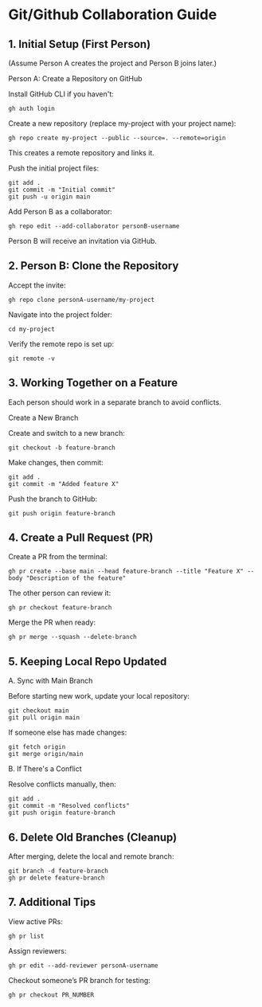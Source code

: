 # Git/Github Collaboration Guide

## 1. Initial Setup (First Person)

(Assume Person A creates the project and Person B joins later.)

Person A: Create a Repository on GitHub

Install GitHub CLI if you haven't:

    gh auth login

Create a new repository (replace my-project with your project name):

    gh repo create my-project --public --source=. --remote=origin

This creates a remote repository and links it.

Push the initial project files:

    git add .
    git commit -m "Initial commit"
    git push -u origin main

Add Person B as a collaborator:

    gh repo edit --add-collaborator personB-username

Person B will receive an invitation via GitHub.

## 2. Person B: Clone the Repository

Accept the invite:

    gh repo clone personA-username/my-project

Navigate into the project folder:

    cd my-project

Verify the remote repo is set up:

    git remote -v

## 3. Working Together on a Feature

Each person should work in a separate branch to avoid conflicts.

Create a New Branch

Create and switch to a new branch:

    git checkout -b feature-branch

Make changes, then commit:

    git add .
    git commit -m "Added feature X"

Push the branch to GitHub:

    git push origin feature-branch

## 4. Create a Pull Request (PR)

Create a PR from the terminal:

    gh pr create --base main --head feature-branch --title "Feature X" --body "Description of the feature"

The other person can review it:

    gh pr checkout feature-branch

Merge the PR when ready:

    gh pr merge --squash --delete-branch

## 5. Keeping Local Repo Updated

A. Sync with Main Branch

Before starting new work, update your local repository:

    git checkout main
    git pull origin main

If someone else has made changes:

    git fetch origin
    git merge origin/main

B. If There's a Conflict

Resolve conflicts manually, then:

    git add .
    git commit -m "Resolved conflicts"
    git push origin feature-branch

## 6. Delete Old Branches (Cleanup)

After merging, delete the local and remote branch:

    git branch -d feature-branch
    gh pr delete feature-branch

## 7. Additional Tips

View active PRs:

    gh pr list

Assign reviewers:

    gh pr edit --add-reviewer personA-username

Checkout someone’s PR branch for testing:

    gh pr checkout PR_NUMBER
